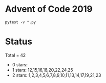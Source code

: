 Advent of Code 2019
===================

```pytest -v *.py```

Status
======

Total = 42

- 0 stars:
- 1 stars: 12,15,16,18,20,22,24,25
- 2 stars: 1,2,3,4,5,6,7,8,9,10,11,13,14,17,19,21,23
